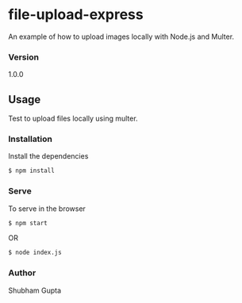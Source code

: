# file-upload-express

An example of how to upload images locally with Node.js and Multer.

### Version
1.0.0

## Usage

Test to upload files locally using multer.

### Installation

Install the dependencies

```sh
$ npm install
```

### Serve
To serve in the browser

```sh
$ npm start
```
OR

```sh
$ node index.js
```

### Author

Shubham Gupta
<!--[Traversy Media](http://www.traversymedia.com)-->